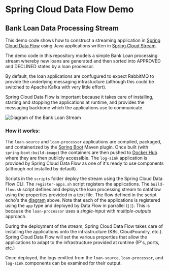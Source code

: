 # Spring Cloud Data Flow Demo
## Bank Loan Data Processing Stream 

This demo code shows how to construct a streaming application in [Spring Cloud Data Flow][dataflow] using Java applications written in [Spring Cloud Stream][stream]. 

The demo code in this repository models a simple Bank Loan processing stream whereby new loans are generated and then sorted into APPROVED and DECLINED states by a loan processor. 

By default, the loan applications are confugured to expect RabbitMQ to provide the underlying messaging infrastucture (although this could be switched to Apache Kafka with very little effort).

Spring Cloud Data Flow is important because it takes care of installing, starting and stopping the applications at runtime, and provides the messaging backbone which the applications use to communicate.  

![Diagram of the Bank Loan Stream][diagram]

### How it works:

The `loan-source` and `loan-processor` applications are compiled, packaged, and containerized by the [Spring Boot][boot] Maven plugin. Once built (with `spring-boot:build-image`) the containers are then pushed to [Docker Hub][hub] where they are then publicly accessible. The `log-sink` application is provided by Spring Cloud Data Flow as one of it's ready to use components (although not installed by default).

Scripts in the `scripts` folder deploy the stream using the Spring Cloud Data Flow CLI. The `register-apps.sh` script registers the applications. The `build-flow.sh` script defines and deploys the loan processing stream to dataflow using the properties provided in a text file. The flow defined in the script echo's the [diagram][diagram] above. Note that each of the applications is registered using the `app` type and deployed by Data Flow in parrallel (`||`). This is because the `loan-processor` uses a _single-input_ with _multiple-outputs_ approach.

During the deployment of the stream, Spring Cloud Data Flow takes care of installing the applications onto the infrastructure (K8s, CloudFoundry, etc.). Spring Cloud Data Flow will set the various properties that allow the applications to adapt to the infrastructure provided at runtime (IP's, ports, etc.)

Once deployed, the logs emitted from the `loan-source`, `loan-processor`, and `log-sink` components can be examined for their output.

[hub]: https://hub.docker.com/u/benwilcock
[boot]: https://spring.io/projects/spring-boot
[dataflow]: https://dataflow.spring.io
[stream]: https://spring.io/projects/spring-cloud-stream
[diagram]: https://github.com/benwilcock/spring-cloud-dataflow-demo/blob/master/img/bank-loan-stream.png?raw=true
